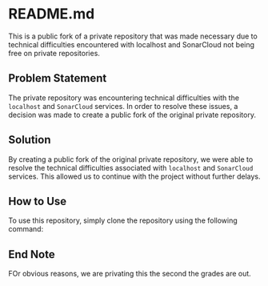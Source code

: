 # README.md

This is a public fork of a private repository that was made necessary due to technical difficulties encountered with localhost and SonarCloud not being free on private repositories. 

## Problem Statement

The private repository was encountering technical difficulties with the `localhost` and `SonarCloud` services. In order to resolve these issues, a decision was made to create a public fork of the original private repository.

## Solution

By creating a public fork of the original private repository, we were able to resolve the technical difficulties associated with `localhost` and `SonarCloud` services. This allowed us to continue with the project without further delays.

## How to Use

To use this repository, simply clone the repository using the following command:

## End Note
FOr obvious reasons, we are privating this the second the grades are out.